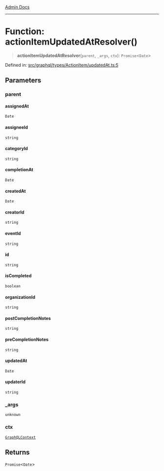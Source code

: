 [Admin Docs](/)

***

# Function: actionItemUpdatedAtResolver()

> **actionItemUpdatedAtResolver**(`parent`, `_args`, `ctx`): `Promise`\<`Date`\>

Defined in: [src/graphql/types/ActionItem/updatedAt.ts:5](https://github.com/PurnenduMIshra129th/talawa-api/blob/75f0e499b44e2c3bed70cf951ac8ac374317f43b/src/graphql/types/ActionItem/updatedAt.ts#L5)

## Parameters

### parent

#### assignedAt

`Date`

#### assigneeId

`string`

#### categoryId

`string`

#### completionAt

`Date`

#### createdAt

`Date`

#### creatorId

`string`

#### eventId

`string`

#### id

`string`

#### isCompleted

`boolean`

#### organizationId

`string`

#### postCompletionNotes

`string`

#### preCompletionNotes

`string`

#### updatedAt

`Date`

#### updaterId

`string`

### \_args

`unknown`

### ctx

[`GraphQLContext`](../../../../context/type-aliases/GraphQLContext.md)

## Returns

`Promise`\<`Date`\>
